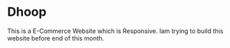 # Dhoop
This is a E-Commerce Website which is Responsive.
Iam trying to build this website before end of this month.
